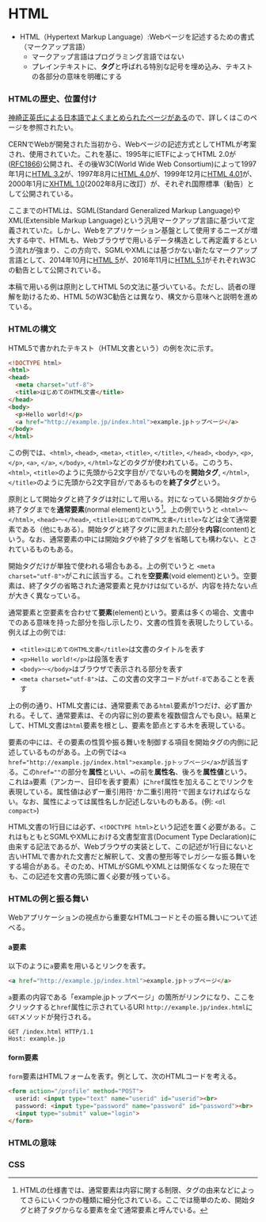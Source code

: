 # HTML

- HTML（Hypertext Markup Language）:Webページを記述するための書式（マークアップ言語）
  - マークアップ言語はプログラミング言語ではない
  - プレインテキストに、**タグ**と呼ばれる特別な記号を埋め込み、テキストの各部分の意味を明確にする

### HTMLの歴史、位置付け

[神崎正英氏による日本語でよくまとめられたページがある](http://www.kanzaki.com/docs/html/htminfo-ex1.html)ので、詳しくはこのページを参照されたい。

CERNでWebが開発された当初から、Webページの記述方式としてHTMLが考案され、使用されていた。これを基に、1995年にIETFによってHTML 2.0が([RFC1866](http://www.ietf.org/rfc/rfc1866.txt))公開され、その後W3C(World Wide Web Consortium)によって1997年1月に[HTML 3.2](http://www.w3.org/TR/REC-html32)が、1997年8月に[HTML 4.0](http://www.w3.org/TR/REC-html40)が、1999年12月に[HTML 4.01](http://www.w3.org/TR/html401)が、2000年1月に[XHTML 1.0](http://www.w3.org/TR/xhtml1)(2002年8月に改訂）が、それぞれ国際標準（勧告）として公開されている。

ここまでのHTMLは、SGML(Standard Generalized Markup Language)やXML(Extensible Markup Language)という汎用マークアップ言語に基づいて定義されていた。しかし、Webをアプリケーション基盤として使用するニーズが増大する中で、HTMLも、Webブラウザで用いるデータ構造として再定義するという流れが強まり、この方向で、SGMLやXMLには基づかない新たなマークアップ言語として、2014年10月に[HTML 5](http://www.w3.org/TR/html5/)が、2016年11月に[HTML 5.1](https://www.w3.org/TR/html51/)がそれぞれW3Cの勧告として公開されている。

本稿で用いる例は原則としてHTML 5の文法に基づいている。ただし、読者の理解を助けるため、HTML 5のW3C勧告とは異なり、構文から意味へと説明を進めている。

### HTMLの構文

HTML5で書かれたテキスト（HTML文書という）の例を次に示す。

``` html
<!DOCTYPE html>
<html>
<head>
  <meta charset="utf-8">
  <title>はじめてのHTML文書</title>
</head>
<body>
  <p>Hello world!</p>
  <a href="http://example.jp/index.html">example.jpトップページ</a>
</body>
</html>
```

この例では、`<html>`, `<head>`, `<meta>`, `<title>`, `</title>`, `</head>`, `<body>`, `<p>`, `</p>`, `<a>`, `</a>`, `</body>`, `</html>`などのタグが使われている。このうち、`<html>`, `<title>`のように先頭から2文字目が`/`でないものを**開始タグ**, `</html>`, `</title>`のように先頭から2文字目が`/`であるものを**終了タグ**という。

原則として開始タグと終了タグは対にして用いる。対になっている開始タグから終了タグまでを**通常要素**(normal element)という[^1]。上の例でいうと `<html>〜</html>`, `<head>〜</head>`, `<title>はじめてのHTML文書</title>`などは全て通常要素である（他にもある）。開始タグと終了タグに囲まれた部分を**内容**(content)という。なお、通常要素の中には開始タグや終了タグを省略しても構わない、とされているものもある。

[^1]: HTMLの仕様書では、通常要素は内容に関する制限、タグの由来などによってさらにいくつかの種類に細分化されている。ここでは簡単のため、開始タグと終了タグからなる要素を全て通常要素と呼んでいる。

開始タグだけが単独で使われる場合もある。上の例でいうと `<meta charset="utf-8">`がこれに該当する。これを**空要素**(void element)という。空要素は、終了タグの省略された通常要素と見かけは似ているが、内容を持たない点が大きく異なっている。

通常要素と空要素を合わせて**要素**(element)という。要素は多くの場合、文書中でのある意味を持った部分を指し示したり、文書の性質を表現したりしている。例えば上の例では:

* `<title>はじめてのHTML文書</title>`は文書のタイトルを表す
* `<p>Hello world!</p>`は段落を表す
* `<body>〜</body>`はブラウザで表示される部分を表す
* `<meta charset="utf-8">`は、この文書の文字コードが`utf-8`であることを表す

上の例の通り、HTML文書には、通常要素である`html`要素が1つだけ、必ず置かれる。そして、通常要素は、その内容に別の要素を複数個含んでも良い。結果として、HTML文書は`html`要素を根とし、要素を節点とする木を表現している。

要素の中には、その要素の性質や振る舞いを制御する項目を開始タグの内側に記述しているものがある。上の例では`<a href="http://example.jp/index.html">example.jpトップページ</a>`が該当する。この`href=""`の部分を**属性**といい、`=`の前を**属性名**、後ろを**属性値**という。これは`a`要素（アンカー、目印を表す要素）に`href`属性を加えることでリンクを表現している。属性値は必ず一重引用符`'`か二重引用符`"`で囲まなければならない。なお、属性によっては属性名しか記述しないものもある。(例: `<dl compact>`)

HTML文書の1行目には必ず、`<!DOCTYPE html>`という記述を置く必要がある。これはもともとSGMLやXMLにおける文書型宣言(Document Type Declaration)に由来する記法であるが、Webブラウザの実装として、この記述が1行目にないと古いHTMLで書かれた文書だと解釈して、文書の整形等でレガシーな振る舞いをする場合がある。そのため、HTMLがSGMLやXMLとは関係なくなった現在でも、この記述を文書の先頭に置く必要が残っている。

### HTMLの例と振る舞い

Webアプリケーションの視点から重要なHTMLコードとその振る舞いについて述べる。

#### a要素

以下のように`a`要素を用いるとリンクを表す。

``` html
<a href="http://example.jp/index.html">example.jpトップページ</a>
```

`a`要素の内容である「example.jpトップページ」の箇所がリンクになり、ここをクリックすると`href`属性に示されているURI `http://example.jp/index.html`に`GET`メソッドが発行される。

```
GET /index.html HTTP/1.1
Host: example.jp

```

#### form要素

`form`要素はHTMLフォームを表す。例として、次のHTMLコードを考える。

``` html
<form action="/profile" method="POST">
  userid: <input type="text" name="userid" id="userid"><br>
  password: <input type="password" name="password" id="password"><br>
  <input type="submit" value="login">
</form>
```


### HTMLの意味

### CSS

